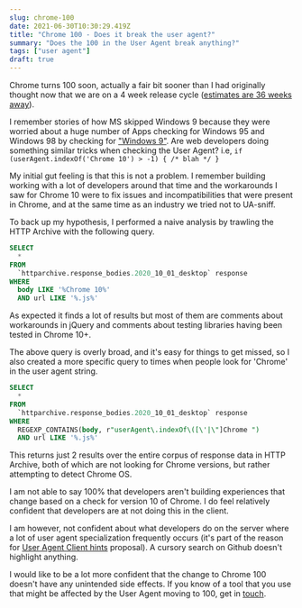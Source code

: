 ```yaml
---
slug: chrome-100
date: 2021-06-30T10:30:29.419Z
title: "Chrome 100 - Does it break the user agent?"
summary: "Does the 100 in the User Agent break anything?"
tags: ["user agent"]
draft: true
---
```


Chrome turns 100 soon, actually a fair bit sooner than I had originally thought now that we are on a 4 week release cycle ([estimates are 36 weeks away](https://chromestatus.com/features/schedule)).

I remember stories of how MS skipped Windows 9 because they were worried about a huge number of Apps checking for Windows 95 and Windows 98 by checking for ["Windows 9"](https://www.reddit.com/r/technology/comments/2hwlrk/new_windows_version_will_be_called_windows_10/ckwq83x/). Are web developers doing something similar tricks when checking the User Agent? i.e, `if (userAgent.indexOf('Chrome 10') > -1) { /* blah */ }`

My initial gut feeling is that this is not a problem. I remember building working with a lot of developers around that time and the workarounds I saw for Chrome 10 were to fix issues and incompatibilities that were present in Chrome, and at the same time as an industry we tried not to UA-sniff.

To back up my hypothesis, I performed a naive analysis by trawling the HTTP Archive with the following query.

```SQL
SELECT
  *
FROM
  `httparchive.response_bodies.2020_10_01_desktop` response
WHERE
  body LIKE '%Chrome 10%'
  AND url LIKE '%.js%'
```

As expected it finds a lot of results but most of them are comments about workarounds in jQuery and comments about testing libraries having been tested in Chrome 10+.

The above query is overly broad, and it's easy for things to get missed, so I also created a more specific query to times when people look for 'Chrome' in the user agent string.

```SQL
SELECT
  *
FROM
  `httparchive.response_bodies.2020_10_01_desktop` response
WHERE
  REGEXP_CONTAINS(body, r"userAgent\.indexOf\([\'|\"]Chrome ")
  AND url LIKE '%.js%'
```

This returns just 2 results over the entire corpus of response data in HTTP Archive, both of which are not looking for Chrome versions, but rather attempting to detect Chrome OS.

I am not able to say 100% that developers aren't building experiences that change based on a check for version 10 of Chrome. I do feel relatively confident that developers are at not doing this in the client. 

I am however, not confident about what developers do on the server where a lot of user agent specialization frequently occurs (it's part of the reason for [User Agent Client hints](https://wicg.github.io/ua-client-hints/) proposal). A cursory search on Github doesn't highlight anything. 

I would like to be a lot more confident that the change to Chrome 100 doesn't have any unintended side effects. If you know of a tool that you use that might be affected by the User Agent moving to 100, get in [touch](mailto:paulkinlan@google.com).

